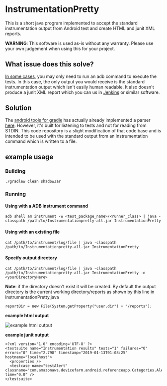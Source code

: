 # InstrumentationPretty
  This is a short java program implemented to accept the standard instrumentation output from Android test and create HTML and  junit XML reports.

  **WARNING**: This software is used as-is without any warranty. Please use your own judgement when using this for your project. 

## What issue does this solve? 
  [In some cases](https://stackoverflow.com/q/50765454/8016330), you may only need to run an adb command to execute the tests. In this case, the only output you would receive is the standard instrumentation output which isn't easily human readable. It also doesn't produce a junit XML report which you can us in [Jenkins](https://plugins.jenkins.io/test-results-analyzer) or similar software. 

## Solution
  The [android tools for gradle](https://android.googlesource.com/platform/tools/base/) has actually already implemented a parser [here](https://android.googlesource.com/platform/tools/base/+/android-5.1.1_r6/ddmlib/src/main/java/com/android/ddmlib/testrunner/InstrumentationResultParser.java). However, it's built for listening to tests and not for reading from STDIN. This code repository is a slight modification of that code base and is intended to be used with the standard output from an instrumentation command which is written to a file.  

## example usage

### Building
 `./gradlew clean shadowJar`

### Running

#### Using with a ADB instrument command 
 `adb shell am instrument -w <test_package_name>/<runner_class> | java -classpath /path/to/Instrumentationpretty-all.jar InstrumentationPretty`

#### Using with an existing file
`cat /path/to/instrument/log/file | java -classpath /path/to/Instrumentationpretty-all.jar InstrumentationPretty`

#### Specify output directory 
`cat /path/to/instrument/log/file | java -classpath /path/to/Instrumentationpretty-all.jar InstrumentationPretty -o <yourDirectoryHere>`

**Note**: if the directory doesn't exist it will be created. By default the output directory is the current working directory/reports as shown by this line in InstrumentationPretty.java

`reportDir = new File(System.getProperty("user.dir") + "/reports");`

**example html output**

![example html output](https://i.imgur.com/3z9oPbR.png)

**example junit output**
```
<?xml version='1.0' encoding='UTF-8' ?>
<testsuite name="Instrumentation results" tests="1" failures="0" errors="0" time="2.798" timestamp="2019-01-13T01:08:25" hostname="localhost">
  <properties />
  <testcase name="testAlert" classname="com.amazonaws.devicefarm.android.referenceapp.Categories.AlertPageTest" time="0.0" />
</testsuite>
```

